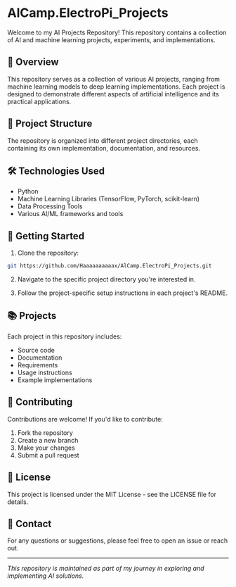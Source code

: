 # AlCamp.ElectroPi_Projects

Welcome to my AI Projects Repository! This repository contains a collection of AI and machine learning projects, experiments, and implementations.

## 🚀 Overview

This repository serves as a collection of various AI projects, ranging from machine learning models to deep learning implementations. Each project is designed to demonstrate different aspects of artificial intelligence and its practical applications.

## 📁 Project Structure

The repository is organized into different project directories, each containing its own implementation, documentation, and resources.

## 🛠️ Technologies Used

- Python
- Machine Learning Libraries (TensorFlow, PyTorch, scikit-learn)
- Data Processing Tools
- Various AI/ML frameworks and tools

## 🎯 Getting Started

1. Clone the repository:
```bash
git https://github.com/Haaaaaaaaaax/AlCamp.ElectroPi_Projects.git
```

2. Navigate to the specific project directory you're interested in.

3. Follow the project-specific setup instructions in each project's README.

## 📚 Projects

Each project in this repository includes:
- Source code
- Documentation
- Requirements
- Usage instructions
- Example implementations

## 🤝 Contributing

Contributions are welcome! If you'd like to contribute:
1. Fork the repository
2. Create a new branch
3. Make your changes
4. Submit a pull request

## 📝 License

This project is licensed under the MIT License - see the LICENSE file for details.

## 📧 Contact

For any questions or suggestions, please feel free to open an issue or reach out.

---
*This repository is maintained as part of my journey in exploring and implementing AI solutions.*
